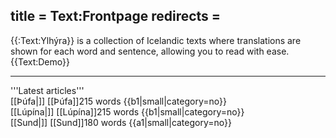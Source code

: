 title = Text:Frontpage
redirects =
---

<!-- No start -->
<div id="frontpage-splash-screen">
<div id="frontpage-splash-screen-english">
{{:Text:Ylhýra}} is a collection of Icelandic texts where translations are shown for each word and sentence, allowing you to read with ease.
</div>
<!--<noscript>
[[File:Ylhyra demo.gif|402x402px|center|alt=]]
</noscript>-->
<div id="frontpage-splash-screen-demo">
{{Text:Demo}}
</div>
</div>

<hr/>

<div id="latest-articles">
<div>
'''Latest articles'''
</div>
<div>
[[Þúfa|<span class="div frontpage-box-image" style="background-image:url({{fullurl:Special:Redirect/file/File:Þúfa - Ólöf.jpg|width=300}})"></span>]]
<span class="latest-articles-title">[[Þúfa]]</span><span class="latest-articles-description">215 words {{b1|small|category=no}}</span>
</div>
<div>
[[Lúpína|<span class="div frontpage-box-image" style="background-image:url({{fullurl:Special:Redirect/file/Iceland_Nootka_Lupin_Flower_Fields.jpg|width=300}})"></span>]]
<span class="latest-articles-title">[[Lúpína]]‎‎</span><span class="latest-articles-description">215 words {{b1|small|category=no}}</span>
</div>
<div>
[[Sund|<span class="div frontpage-box-image" style="background-image:url({{fullurl:Special:Redirect/file/Sundlaug.jpg|width=300}})"></span>]]
<span class="latest-articles-title">[[Sund]]</span><span class="latest-articles-description">180 words {{a1|small|category=no}}</span>
</div>
</div>
